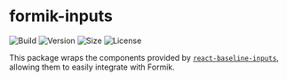 # formik-inputs

![Build](https://img.shields.io/travis/promptworks/react-forms/master?style=flat-square)
![Version](https://img.shields.io/npm/v/formik-inputs?style=flat-square)
![Size](https://img.shields.io/bundlephobia/minzip/formik-inputs?style=flat-square)
![License](https://img.shields.io/npm/l/formik-inputs?style=flat-square)

This package wraps the components provided by [`react-baseline-inputs`](https://github.com/promptworks/react-forms/tree/master/packages/react-baseline-inputs), allowing them to easily integrate with Formik.
